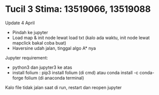 # Tucil 3 Stima: 13519066, 13519088
Update 4 April
- Pindah ke jupyter
- Load map & init node lewat load txt (kalo ada waktu, init node lewat mapclick bakal coba buat)
- Haversine udah jalan, tinggal algo A* nya

Jupyter requirement:
- python3 dan jupyter3 ke atas
- install folium : pip3 install folium (di cmd) atau conda install -c conda-forge folium (di anaconda terminal)

Kalo file tidak jalan saat di run, restart dan reopen jupyter
